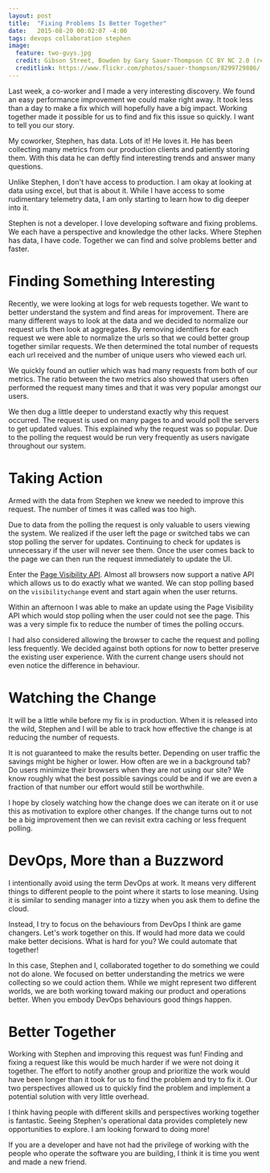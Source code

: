 ```yaml
---
layout: post
title:  "Fixing Problems Is Better Together"
date:   2015-08-20 00:02:07 -4:00
tags: devops collaboration stephen
image:
  feature: two-guys.jpg
  credit: Gibson Street, Bowden by Gary Sauer-Thompson CC BY NC 2.0 (resized and compressed)
  creditlink: https://www.flickr.com/photos/sauer-thompson/8299729886/
---
```


Last week, a co-worker and I made a very interesting discovery. We found an
easy performance improvement we could make right away. It took less than a
day to make a fix which will hopefully have a big impact. Working together made
it possible for us to find and fix this issue so quickly. I want to tell you
our story.

My coworker, Stephen, has data. Lots of it! He loves it. He has been collecting
many metrics from our production clients and patiently storing them. With this
data he can deftly find interesting trends and answer many questions.

Unlike Stephen, I don't have access to production. I am okay at looking at data
using excel, but that is about it. While I have access to some rudimentary
telemetry data, I am only starting to learn how to dig deeper into it.

Stephen is not a developer. I love developing software and fixing problems. We each
have a perspective and knowledge the other lacks. Where Stephen has data, I have
code. Together we can find and solve problems better and faster.

Finding Something Interesting
===============================================================================

Recently, we were looking at logs for web requests together. We want to better understand
the system and find areas for improvement. There are many different ways to look
at the data and we decided to normalize our request urls then look at aggregates.
By removing identifiers for each request we were able to normalize the urls so
that we could better group together similar requests. We then determined the total
number of requests each url received and the number of unique users who viewed each url.

We quickly found an outlier which was had many requests from both of our metrics.
The ratio between the two metrics also showed that users often performed the request
many times and that it was very popular amongst our users.

We then dug a little deeper to understand exactly why this request occurred.
The request is used on many pages to and would poll the servers to get updated
values. This explained why the request was so popular. Due to the polling the
request would be run very frequently as users navigate throughout our system.

Taking Action
===============================================================================

Armed with the data from Stephen we knew we needed to improve this request.
The number of times it was called was too high.

Due to data from the polling the request is only valuable to users viewing the system. We realized if the user
left the page or switched tabs we can stop polling the server for updates.
Continuing to check for updates is unnecessary if the user will never see them.
Once the user comes back to the page we can then run the request immediately
to update the UI.

Enter the [Page Visibility API][pv]. Almost all browsers now support a native
API which allows us to do exactly what we wanted. We can stop polling based on
the ``visibilitychange`` event and start again when the user returns.

Within an afternoon I was able to make an update using the Page Visibility API
which would stop polling when the user could not see the page. This was a very
simple fix to reduce the number of times the polling occurs.

I had also considered allowing the browser to cache the request and
polling less frequently. We decided against both options for
now to better preserve the existing user experience. With the current change users
should not even notice the difference in behaviour.

Watching the Change
===============================================================================

It will be a little while before my fix is in production. When it is released
into the wild, Stephen and I will be able to track how effective the change is
at reducing the number of requests.

It is not guaranteed to make the results better.  Depending on user traffic
the savings might be higher or lower. How often are we in a background tab?
Do users minimize their browsers when they are not using our site? We know roughly
what the best possible savings could be and if we are even a fraction of that
number our effort would still be worthwhile.

I hope by closely watching how the change does we can iterate on it or use this
as motivation to explore other changes. If the change turns out to not be a big
improvement then we can revisit extra caching or less frequent polling.

DevOps, More than a Buzzword
===============================================================================

I intentionally avoid using the term DevOps at work. It means very different
things to different people to the point where it starts to lose meaning. Using
it is similar to sending manager into a tizzy when you ask them to define the
cloud.

Instead, I try to focus on the behaviours from DevOps I think are game
changers. Let's work together on this. If would had more data we could make
better decisions. What is hard for you? We could automate that together!

In this case, Stephen and I, collaborated together to do something we could not
do alone. We focused on better understanding the metrics we were collecting so
we could action them. While we might represent two different worlds, we are
both working toward making our product and operations better. When you embody
DevOps behaviours good things happen.

Better Together
===============================================================================

Working with Stephen and improving this request was fun! Finding and fixing a
request like this would be much harder if we were not doing it together. The
effort to notify another group and prioritize the work would have been
longer than it took for us to find the problem and try to fix it. Our
two perspectives allowed us to quickly find the problem and implement a
potential solution with very little overhead.

I think having people with different skills and perspectives working together is
fantastic. Seeing Stephen's operational data provides completely new
opportunities to explore. I am looking forward to doing more!

If you are a developer and have not had the privilege of working with the
people who operate the software you are building, I think it is time you went
and made a new friend.

[pv]: https://developer.mozilla.org/en-US/docs/Web/Guide/User_experience/Using_the_Page_Visibility_API
